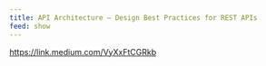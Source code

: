 ```yaml
---
title: API Architecture — Design Best Practices for REST APIs
feed: show
---
```


<https://link.medium.com/VyXxFtCGRkb>

[](https://www.notion.soundefined)
